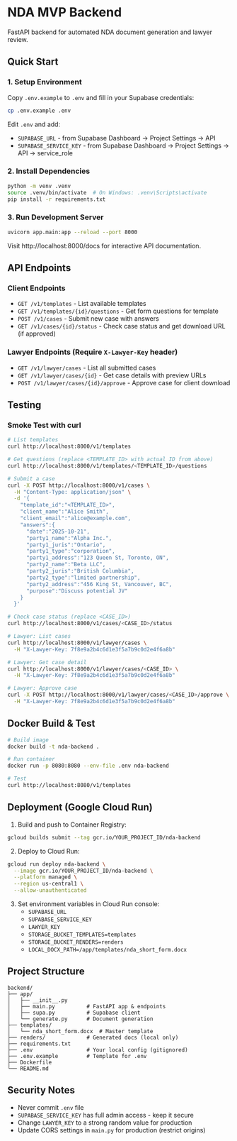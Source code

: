 # NDA MVP Backend

FastAPI backend for automated NDA document generation and lawyer review.

## Quick Start

### 1. Setup Environment

Copy `.env.example` to `.env` and fill in your Supabase credentials:

```bash
cp .env.example .env
```

Edit `.env` and add:
- `SUPABASE_URL` - from Supabase Dashboard → Project Settings → API
- `SUPABASE_SERVICE_KEY` - from Supabase Dashboard → Project Settings → API → service_role

### 2. Install Dependencies

```bash
python -m venv .venv
source .venv/bin/activate  # On Windows: .venv\Scripts\activate
pip install -r requirements.txt
```

### 3. Run Development Server

```bash
uvicorn app.main:app --reload --port 8000
```

Visit http://localhost:8000/docs for interactive API documentation.

## API Endpoints

### Client Endpoints

- `GET /v1/templates` - List available templates
- `GET /v1/templates/{id}/questions` - Get form questions for template
- `POST /v1/cases` - Submit new case with answers
- `GET /v1/cases/{id}/status` - Check case status and get download URL (if approved)

### Lawyer Endpoints (Require `X-Lawyer-Key` header)

- `GET /v1/lawyer/cases` - List all submitted cases
- `GET /v1/lawyer/cases/{id}` - Get case details with preview URLs
- `POST /v1/lawyer/cases/{id}/approve` - Approve case for client download

## Testing

### Smoke Test with curl

```bash
# List templates
curl http://localhost:8000/v1/templates

# Get questions (replace <TEMPLATE_ID> with actual ID from above)
curl http://localhost:8000/v1/templates/<TEMPLATE_ID>/questions

# Submit a case
curl -X POST http://localhost:8000/v1/cases \
  -H "Content-Type: application/json" \
  -d '{
    "template_id":"<TEMPLATE_ID>",
    "client_name":"Alice Smith",
    "client_email":"alice@example.com",
    "answers":{
      "date":"2025-10-21",
      "party1_name":"Alpha Inc.",
      "party1_juris":"Ontario",
      "party1_type":"corporation",
      "party1_address":"123 Queen St, Toronto, ON",
      "party2_name":"Beta LLC",
      "party2_juris":"British Columbia",
      "party2_type":"limited partnership",
      "party2_address":"456 King St, Vancouver, BC",
      "purpose":"Discuss potential JV"
    }
  }'

# Check case status (replace <CASE_ID>)
curl http://localhost:8000/v1/cases/<CASE_ID>/status

# Lawyer: List cases
curl http://localhost:8000/v1/lawyer/cases \
  -H "X-Lawyer-Key: 7f8e9a2b4c6d1e3f5a7b9c0d2e4f6a8b"

# Lawyer: Get case detail
curl http://localhost:8000/v1/lawyer/cases/<CASE_ID> \
  -H "X-Lawyer-Key: 7f8e9a2b4c6d1e3f5a7b9c0d2e4f6a8b"

# Lawyer: Approve case
curl -X POST http://localhost:8000/v1/lawyer/cases/<CASE_ID>/approve \
  -H "X-Lawyer-Key: 7f8e9a2b4c6d1e3f5a7b9c0d2e4f6a8b"
```

## Docker Build & Test

```bash
# Build image
docker build -t nda-backend .

# Run container
docker run -p 8080:8080 --env-file .env nda-backend

# Test
curl http://localhost:8080/v1/templates
```

## Deployment (Google Cloud Run)

1. Build and push to Container Registry:
```bash
gcloud builds submit --tag gcr.io/YOUR_PROJECT_ID/nda-backend
```

2. Deploy to Cloud Run:
```bash
gcloud run deploy nda-backend \
  --image gcr.io/YOUR_PROJECT_ID/nda-backend \
  --platform managed \
  --region us-central1 \
  --allow-unauthenticated
```

3. Set environment variables in Cloud Run console:
   - `SUPABASE_URL`
   - `SUPABASE_SERVICE_KEY`
   - `LAWYER_KEY`
   - `STORAGE_BUCKET_TEMPLATES=templates`
   - `STORAGE_BUCKET_RENDERS=renders`
   - `LOCAL_DOCX_PATH=/app/templates/nda_short_form.docx`

## Project Structure

```
backend/
├── app/
│   ├── __init__.py
│   ├── main.py          # FastAPI app & endpoints
│   ├── supa.py          # Supabase client
│   └── generate.py      # Document generation
├── templates/
│   └── nda_short_form.docx  # Master template
├── renders/             # Generated docs (local only)
├── requirements.txt
├── .env                 # Your local config (gitignored)
├── .env.example         # Template for .env
├── Dockerfile
└── README.md
```

## Security Notes

- Never commit `.env` file
- `SUPABASE_SERVICE_KEY` has full admin access - keep it secure
- Change `LAWYER_KEY` to a strong random value for production
- Update CORS settings in `main.py` for production (restrict origins)

